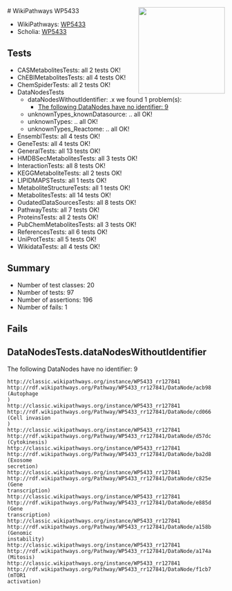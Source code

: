 <img style="float: right; width: 200px" src="https://upload.wikimedia.org/wikipedia/commons/thumb/8/83/Wplogo_with_text_500.png/640px-Wplogo_with_text_500.png" />
# WikiPathways WP5433

* WikiPathways: [WP5433](https://wikipathways.org/pathways/WP5433)
* Scholia: [WP5433](https://scholia.toolforge.org/wikipathways/WP5433)
## Tests
* CASMetabolitesTests: all 2 tests OK!
* ChEBIMetabolitesTests: all 4 tests OK!
* ChemSpiderTests: all 2 tests OK!
* DataNodesTests
    * dataNodesWithoutIdentifier: .x we found 1 problem(s):
        * [The following DataNodes have no identifier: 9](#d2d32fa8)
    * unknownTypes_knownDatasource: .. all OK!
    * unknownTypes: .. all OK!
    * unknownTypes_Reactome: .. all OK!
* EnsemblTests: all 4 tests OK!
* GeneTests: all 4 tests OK!
* GeneralTests: all 13 tests OK!
* HMDBSecMetabolitesTests: all 3 tests OK!
* InteractionTests: all 8 tests OK!
* KEGGMetaboliteTests: all 2 tests OK!
* LIPIDMAPSTests: all 1 tests OK!
* MetaboliteStructureTests: all 1 tests OK!
* MetabolitesTests: all 14 tests OK!
* OudatedDataSourcesTests: all 8 tests OK!
* PathwayTests: all 7 tests OK!
* ProteinsTests: all 2 tests OK!
* PubChemMetabolitesTests: all 3 tests OK!
* ReferencesTests: all 6 tests OK!
* UniProtTests: all 5 tests OK!
* WikidataTests: all 4 tests OK!


## Summary

* Number of test classes: 20
* Number of tests: 97
* Number of assertions: 196
* Number of fails: 1

## Fails

<a name="d2d32fa8" />

## DataNodesTests.dataNodesWithoutIdentifier

The following DataNodes have no identifier: 9
```
http://classic.wikipathways.org/instance/WP5433_rr127841 http://rdf.wikipathways.org/Pathway/WP5433_rr127841/DataNode/acb98 (Autophage
)
http://classic.wikipathways.org/instance/WP5433_rr127841 http://rdf.wikipathways.org/Pathway/WP5433_rr127841/DataNode/cd066 (Cell invasion
)
http://classic.wikipathways.org/instance/WP5433_rr127841 http://rdf.wikipathways.org/Pathway/WP5433_rr127841/DataNode/d57dc (Cytokinesis)
http://classic.wikipathways.org/instance/WP5433_rr127841 http://rdf.wikipathways.org/Pathway/WP5433_rr127841/DataNode/ba2d8 (Exosome
secretion)
http://classic.wikipathways.org/instance/WP5433_rr127841 http://rdf.wikipathways.org/Pathway/WP5433_rr127841/DataNode/c825e (Gene
transcription)
http://classic.wikipathways.org/instance/WP5433_rr127841 http://rdf.wikipathways.org/Pathway/WP5433_rr127841/DataNode/e885d (Gene
transcription)
http://classic.wikipathways.org/instance/WP5433_rr127841 http://rdf.wikipathways.org/Pathway/WP5433_rr127841/DataNode/a158b (Genomic
instability)
http://classic.wikipathways.org/instance/WP5433_rr127841 http://rdf.wikipathways.org/Pathway/WP5433_rr127841/DataNode/a174a (Mitosis)
http://classic.wikipathways.org/instance/WP5433_rr127841 http://rdf.wikipathways.org/Pathway/WP5433_rr127841/DataNode/f1cb7 (mTOR1
activation)
```

